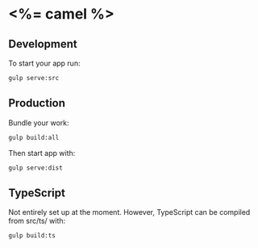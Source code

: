 <%= camel %>
============

## Development

To start your app run:

```bash
gulp serve:src
```

## Production

Bundle your work:

```bash
gulp build:all
```

Then start app with:

```bash
gulp serve:dist
```

## TypeScript

Not entirely set up at the moment.
However, TypeScript can be compiled from src/ts/ with:

```bash
gulp build:ts
```